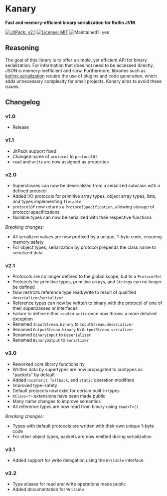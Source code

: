 # Kanary
**Fast and memory-efficient binary serialization for Kotlin JVM**

[![JitPack: v2.1](https://jitpack.io/v/aeckar/kanary.svg)](https://jitpack.io/#aeckar/kanary) [![License: MIT](https://img.shields.io/badge/License-MIT-yellow.svg)](https://opensource.org/licenses/MIT) ![Maintained?: yes](https://img.shields.io/badge/Maintained%3F-yes-green.svg)

## Reasoning

The goal of this library is to offer a simple, yet efficient API for binary serialization.
For information that does not need to be accessed directly, JSON is memory-inefficient and slow.
Furthermore, libraries such as 
[kotlinx.serialization](https://github.com/Kotlin/kotlinx.serialization) require the use of plugins and
code generation, which adds unnecessary complexity for small projects. Kanary aims to avoid these issues.

## Changelog

### v1.0

- Release

### v1.1

- JitPack support fixed
- Changed name of `protocol` to `protocolOf`.
- `read` and `write` are now assigned as properties

### v2.0

- Superclasses can now be deserialized from a serialized subclass with a defined protocol
- Added I/O protocols for primitive array types, object array types, lists, and types implementing `Iterable`
- `protocolOf` now returns a `ProtocolSpecification`, allowing storage of protocol specifications
- Nullable types can now be serialized with their respective functions

*Breaking changes:*
- All serialized values are now prefixed by a unique, 1-byte code, ensuring memory safety
- For object types, serialization by protocol prepends the class name to serialized data

### v2.1

- Protocols are no longer defined to the global scope, but to a `ProtocolSet`
- Protocols for primitive types, primitive arrays, and `String`s can no longer be defined
- Now restricts reference type read/write to result of qualified `deserializer`/`serializer`
- Reference types can now be written to binary with the protocol of one of their superclasses or interfaces
- Failure to define either `read` or `write` once now throws a more detailed exception
- Renamed `InputStream.binary` to `InputStream.deserializer`
- Renamed `OutputStream.binary` to `OutputStream.serializer`
- Renamed `BinaryInput` to `Deserializer`
- Renamed `BinaryOutput` to `Serializer`

### v3.0

- Reworked core library functionality
- Written data by supertypes are now propagated to subtypes as "packets" by default
- Added `noinherit`, `fallback`, and `static` operation modifiers
- Improved type-safety
- Default protocols now exist for certain built-in types
- `KClass<*>` extensions have been made public
- Many name changes to improve semantics
- All reference types are now read from binary using `read<T>()`

*Breaking changes:*
- Types with default protocols are written with their own unique 1-byte code
- For other object types, packets are now emitted during serialization

### v3.1

- Added support for write delegation using the `Writable` interface

### v3.2

- Type aliases for read and write operations made public
- Added documentation for `Writable`
